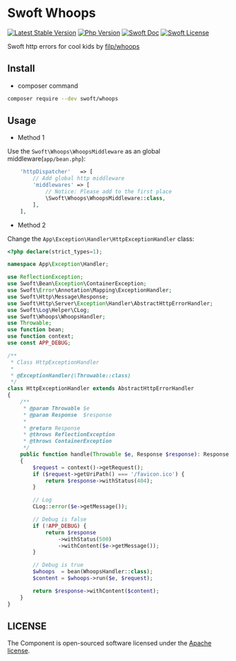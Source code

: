 # Swoft Whoops

[![Latest Stable Version](http://img.shields.io/packagist/v/swoft/whoops.svg)](https://packagist.org/packages/swoft/whoops)
[![Php Version](https://img.shields.io/badge/php-%3E=7.1-brightgreen.svg?maxAge=2592000)](https://secure.php.net/)
[![Swoft Doc](https://img.shields.io/badge/docs-passing-green.svg?maxAge=2592000)](https://www.swoft.org/docs)
[![Swoft License](https://img.shields.io/hexpm/l/plug.svg?maxAge=2592000)](https://github.com/swoft-cloud/swoft/blob/master/LICENSE)

Swoft http errors for cool kids by [filp/whoops](https://github.com/filp/whoops)

## Install

- composer command

```bash
composer require --dev swoft/whoops
```

## Usage

- Method 1

Use the `Swoft\Whoops\WhoopsMiddleware` as an global middleware(`app/bean.php`):

```php
    'httpDispatcher'   => [
        // Add global http middleware
        'middlewares' => [
            // Notice: Please add to the first place
            \Swoft\Whoops\WhoopsMiddleware::class,
        ],
    ],
```

- Method 2

Change the `App\Exception\Handler\HttpExceptionHandler` class:

```php
<?php declare(strict_types=1);

namespace App\Exception\Handler;

use ReflectionException;
use Swoft\Bean\Exception\ContainerException;
use Swoft\Error\Annotation\Mapping\ExceptionHandler;
use Swoft\Http\Message\Response;
use Swoft\Http\Server\Exception\Handler\AbstractHttpErrorHandler;
use Swoft\Log\Helper\CLog;
use Swoft\Whoops\WhoopsHandler;
use Throwable;
use function bean;
use function context;
use const APP_DEBUG;

/**
 * Class HttpExceptionHandler
 *
 * @ExceptionHandler(\Throwable::class)
 */
class HttpExceptionHandler extends AbstractHttpErrorHandler
{
    /**
     * @param Throwable $e
     * @param Response  $response
     *
     * @return Response
     * @throws ReflectionException
     * @throws ContainerException
     */
    public function handle(Throwable $e, Response $response): Response
    {
        $request = context()->getRequest();
        if ($request->getUriPath() === '/favicon.ico') {
            return $response->withStatus(404);
        }

        // Log
        CLog::error($e->getMessage());

        // Debug is false
        if (!APP_DEBUG) {
            return $response
                ->withStatus(500)
                ->withContent($e->getMessage());
        }

        // Debug is true
        $whoops  = bean(WhoopsHandler::class);
        $content = $whoops->run($e, $request);

        return $response->withContent($content);
    }
}
```

## LICENSE

The Component is open-sourced software licensed under the [Apache license](LICENSE).
